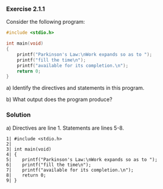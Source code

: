 ### Exercise 2.1.1
Consider the following program:
```c
#include <stdio.h>

int main(void)
{
	printf("Parkinson's Law:\nWork expands so as to ");
	printf("fill the time\n");
	printf("available for its completion.\n");
	return 0;
}
```
a) Identify the directives and statements in this program.

b) What output does the program produce?

### Solution

a)
Directives are line 1.
Statements are lines 5-8.
```
1| #include <stdio.h>
2| 
3| int main(void)
4| {
5|    printf("Parkinson's Law:\nWork expands so as to ");
6|    printf("fill the time\n");
7|    printf("available for its completion.\n");
8|    return 0;
9| }
```
